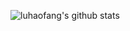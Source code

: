 ![luhaofang's github stats](https://github-readme-stats.vercel.app/api?username=luhaofang&show_icons=true)
